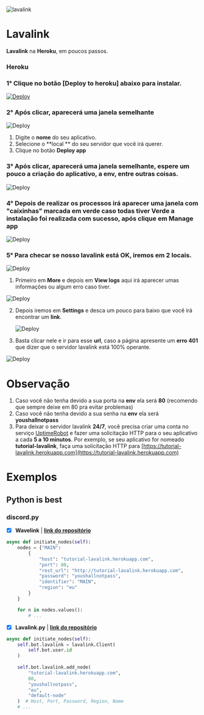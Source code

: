 ![lavalink](https://i.imgur.com/TTfLd3k.png)
# Lavalink
**Lavalink** na **Heroku**, em poucos passos.


### Heroku

### 1° Clique no botão **[Deploy to heroku]** abaixo para instalar.

  [![Deploy](https://www.herokucdn.com/deploy/button.svg)](https://heroku.com/deploy?template=https://github.com/yuka-tuka/lavalink-heroku)

###  2° Após clicar, aparecerá uma janela semelhante

![Deploy](https://i.imgur.com/SEDc43Z.png)

1. Digite o **nome** do seu aplicativo.
2. Selecione o **local ** do seu servidor que você irá querer.
3. Clique no botão **Deploy app**

### 3° Após clicar, aparecerá uma janela semelhante, espere um pouco a criação do aplicativo, a **env**, entre outras coisas.

 ![Deploy](https://i.imgur.com/Tj48u4z.png)

### 4° Depois de realizar os processos irá aparecer uma janela com "caixinhas" marcada em verde caso todas tiver **Verde** a instalação foi realizada com sucesso, após clique em **Manage app**

![Deploy](https://i.imgur.com/rpFg8NZ.png)
### 5° Para checar se nosso lavalink está OK, iremos em 2 locais.

   ![Deploy](https://i.imgur.com/ejT8JRs.png)

 1. Primeiro em **More** e depois em **View logs** aqui irá aparecer umas informações ou algum erro caso tiver.

   ![Deploy](https://i.imgur.com/0UP6PdV.png)

2. Depois iremos em **Settings** e desca um pouco para baixo que você irá encontrar um **link**.

   ![Deploy](https://i.imgur.com/dcmCg6p.png)
3. Basta clicar nele e ir para esse **url**, caso a página apresente um **erro 401** que dizer que o servidor lavalink está 100% operante.
  
  ![Deploy](https://i.imgur.com/Qd6k2Qa.png)


# Observação
1. Caso você não tenha devido a sua porta na **env** ela será **80** (recomendo que sempre deixe em 80 pra evitar problemas)
2.  Caso você não tenha devido a sua senha na **env** ela será **youshallnotpass**
3. Para deixar o servidor lavalink **24/7**, você precisa criar uma conta no serviço [UptimeRobot](https://uptimerobot.com/ "UptimeRobot") e fazer uma solicitação HTTP para o seu aplicativo a cada **5 a 10 minutos**. Por exemplo, se seu aplicativo for nomeado **tutorial-lavalink**, faça uma solicitação HTTP para [https://tutorial-lavalink.herokuapp.com](https://tutorial-lavalink.herokuapp.com)




# Exemplos

## Python is best
### discord.py

- [x] **Wavelink** | **[link do repositório](https://github.com/EvieePy/Wavelink)**
```python
async def initiate_nodes(self):
    nodes = {"MAIN": 
        {
            "host": "tutorial-lavalink.herokuapp.com",
            "port": 80,
            "rest_url": "http://tutorial-lavalink.herokuapp.com",
            "password": "youshallnotpass",
            "identifier": "MAIN",
            "region": "eu"
        }
    }

    for n in nodes.values():
        # ...
```
- [x] **Lavalink.py** | **[link do repositório](https://github.com/Devoxin/Lavalink.py)**
```python
async def initiate_nodes(self):
    self.bot.lavalink = lavalink.Client(
        self.bot.user.id
    )
    
    self.bot.lavalink.add_node(
        "tutorial-lavalink.herokuapp.com", 
        80, 
        "youshallnotpass", 
        "eu", 
        "default-node"
    )  # Host, Port, Password, Region, Name
    # ...
```
